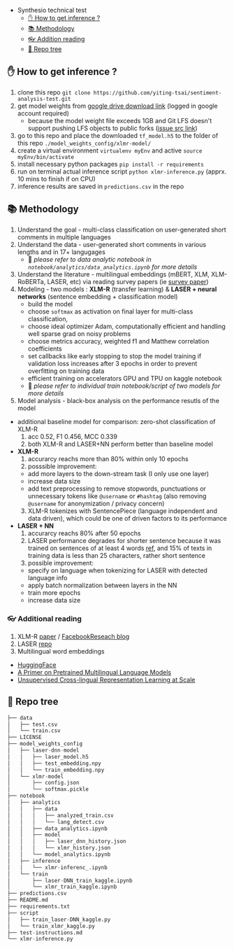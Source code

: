 - Synthesio technical test
  - [✋ How to get inference ?](#user-content--how-to-get-inference)
  - [📚 Methodology](#user-content--methodology)
  - [👓 Addition reading](#user-content--additional-reading)
  - [🌳 Repo tree](#user-content--repo-tree)



## ✋ How to get inference ?
1. clone this repo `git clone https://github.com/yiting-tsai/sentiment-analysis-test.git`
2. get model weights from [google drive download link](https://drive.google.com/file/d/1zlsLILAYa_nekjEQ0VqstZ_2nX2iOqTI/view?usp=sharing) (logged in google account required)
    * because the model weight file exceeds 1GB and Git LFS doesn't support pushing LFS objects to public forks ([issue src link](https://github.com/git-lfs/git-lfs/issues/1906#issuecomment-276602035))
3. go to this repo and place the downloaded `tf_model.h5` to the folder of this repo `./model_weights_config/xlmr-model/`
4. create a virtual environment `virtualenv myEnv` and active `source myEnv/bin/activate`
5. install necessary python packages `pip install -r requirements`
6. run on terminal actual inference script `python xlmr-inference.py` (apprx. 10 mins to finish if on CPU)
7. inference results are saved in `predictions.csv` in the repo


## 📚 Methodology
1. Understand the goal - multi-class classification on user-generated short comments in multiple languages
2. Understand the data - user-generated short comments in various lengths and in 17+ langugages
    - 👐 *please refer to data analytic notebook in `notebook/analytics/data_analytics.ipynb` for more details*
3. Understand the literature - multilingual embeddings (mBERT, XLM, XLM-RoBERTa, LASER, etc) via reading survey papers (ie [survey paper](https://arxiv.org/abs/2107.00676))
4. Modeling - two models : **XLM-R** (transfer learning) & **LASER + neural networks** (sentence embedding + classification model)
    - build the model 
    - choose `softmax` as activation on final layer for multi-class classification, 
    - choose ideal optimizer Adam, computationally efficient and handling well sparse grad on noisy problems
    - choose metrics accuracy, weighted f1 and Matthew correlation coefficients
    - set callbacks like early stopping to stop the model training if validation loss increases after 3 epochs in order to prevent overfitting on training data
    - efficient training on accelerators GPU and TPU on kaggle notebook
    - 👐 *please refer to individual train notebook/script of two models for more details*
5. Model analysis - black-box analysis on the performance resutls of the model
  - additional baseline model for comparison: zero-shot classification of XLM-R
    1. acc 0.52, F1 0.456, MCC 0.339
    2. both XLM-R and LASER+NN perform better than baseline model
  - **XLM-R**
    1. accurarcy reachs more than 80% within only 10 epochs
    2. posssible improvement:
      - add more layers to the down-stream task (I only use one layer)
      - increase data size
      - add text preprocessing to remove stopwords, punctuations or unnecessary tokens like `@username` or `#hashtag` (also removing `@username` for anonymization / privacy concern)
    3. XLM-R tokenizes with SentencePiece (language independent and data driven), which could be one of driven factors to its performance 
  - **LASER + NN**
    1. accurarcy reachs 80% after 50 epochs
    2. LASER performance degrades for shorter sentence because it was trained on sentences of at least 4 words [ref](https://github.com/facebookresearch/LASER/issues/44), and 15% of texts in training data is less than 25 characters, rather short sentence
    3. possible improvement:
      - specify on language when tokenizing for LASER with detected language info
      - apply batch normalization between layers in the NN
      - train more epochs
      - increase data size


### 👓 Additional reading
1. XLM-R [paper](https://arxiv.org/abs/1911.02116)  /  [FacebookReseach blog](https://ai.facebook.com/blog/-xlm-r-state-of-the-art-cross-lingual-understanding-through-self-supervision/)
2. LASER [repo](https://github.com/facebookresearch/LASER)
3. Multilingual word embeddings 
  - [HuggingFace](https://huggingface.co/docs/transformers/multilingual)  
  - [A Primer on Pretrained Multilingual Language Models](https://arxiv.org/abs/2107.00676)  
  - [Unsupervised Cross-lingual Representation Learning at Scale](https://arxiv.org/abs/1911.02116)


## 🌳 Repo tree
```python
├── data
│   ├── test.csv
│   └── train.csv
├── LICENSE
├── model_weights_config
│   ├── laser-dnn-model
│   │   ├── laser_model.h5
│   │   ├── test_embedding.npy
│   │   └── train_embedding.npy
│   └── xlmr-model
│       ├── config.json
│       └── softmax.pickle
├── notebook
│   ├── analytics
│   │   ├── data
│   │   │   ├── analyzed_train.csv
│   │   │   └── lang_detect.csv
│   │   ├── data_analytics.ipynb
│   │   ├── model
│   │   │   ├── laser_dnn_history.json
│   │   │   └── xlmr_history.json
│   │   └── model_analytics.ipynb
│   ├── inference
│   │   └── xlmr-inferenc_.ipynb
│   └── train
│       ├── laser-DNN_train_kaggle.ipynb
│       └── xlmr_train_kaggle.ipynb
├── predictions.csv
├── README.md
├── requirements.txt
├── script
│   ├── train_laser-DNN_kaggle.py
│   └── train_xlmr_kaggle.py
├── test-instructions.md
└── xlmr-inference.py
```
